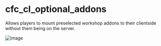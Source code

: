 # cfc_cl_optional_addons

Allows players to mount preselected workshop addons to their clientside without them being on the server.

![image](https://user-images.githubusercontent.com/69946827/169714600-3c232973-dcc4-4f9b-82bf-ad7e8a5be11d.png)


